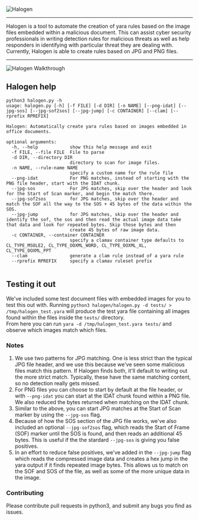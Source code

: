 ![Halogen](/images/halogen.png) 
****
Halogen is a tool to automate the creation of yara rules based on the image files embedded within a malicious document. This can assist cyber security professionals in writing detection rules for malicious threats as well as help responders in identifying with particular threat they are dealing with. Currently, Halogen is able to create rules based on JPG and PNG files. 
****
![Halogen Walkthrough](/images/halo_diagram.png)

## Halogen help 
```
python3 halogen.py -h
usage: halogen.py [-h] [-f FILE] [-d DIR] [-n NAME] [--png-idat] [--jpg-sos] [--jpg-sof2sos] [--jpg-jump] [-c CONTAINER] [--clam] [--rprefix RPREFIX]

Halogen: Automatically create yara rules based on images embedded in office documents.

optional arguments:
  -h, --help            show this help message and exit
  -f FILE, --file FILE  File to parse
  -d DIR, --directory DIR
                        directory to scan for image files.
  -n NAME, --rule-name NAME
                        specify a custom name for the rule file
  --png-idat            For PNG matches, instead of starting with the PNG file header, start with the IDAT chunk.
  --jpg-sos             For JPG matches, skip over the header and look for the Start of Scan marker, and begin the match there.
  --jpg-sof2sos         for JPG matches, skip over the header and match the SOF all the way to the SOS + 45 bytes of the data within the SOS.
  --jpg-jump            for JPG matches, skip over the header and identify the sof, the sos and then read the actual image data take that data and look for repeated bytes. Skip those bytes and then
                        create 45 bytes of raw image data.
  -c CONTAINER, --container CONTAINER
                        specify a clamav container type defaults to CL_TYPE_MSOLE2, CL_TYPE_OOXML_WORD, CL_TYPE_OOXML_XL, CL_TYPE_OOXML_PPT
  --clam                generate a clam rule instead of a yara rule
  --rprefix RPREFIX     specify a clamav ruleset prefix


```
## Testing it out
We've included some test document files with embedded images for you to test this out with.  Running `python3 halogen/halogen.py -d tests/ > /tmp/halogen_test.yara` will produce the test yara file containing all images found within the files inside the `tests/` directory.  
From here you can run `yara -d /tmp/halogen_test.yara tests/` and observe which images match which files. 

### Notes
1. We use two patterns for JPG matching.  One is less strict than the typical JPG file header, and we use this because we've seen some malicious files match this pattern.  If Halogen finds both, it'll default to writing out the more strict match.  Typically, these have the same matching content, so no detection really gets missed. 
2. For PNG files you can choose to start by default at the file header, or with `--png-idat` you can start at the IDAT chunk found within a PNG file.  We also reduced the bytes returned when matching on the IDAT chunk. 
3. Similar to the above, you can start JPG matches at the Start of Scan marker by using the `--jpg-sos` flag.
4. Because of how the SOS section of the JPG file works, we've also included an optional `--jpg-sof2sos` flag, which reads the Start of Frame (SOF) marker until the SOS is found, and then reads an additional 45 bytes.  This is useful if the the stardard `--jpg-sos` is giving you false positives. 
5. In an effort to reduce false positives, we've added in the `--jpg-jump` flag which reads the compressed image data and creates a hex jump in the yara output if it finds repeated image bytes. This allows us to match on the SOF and SOS of the file, as well as some of the more unique data in the image.


### Contributing
Please contribute pull requests in python3, and submit any bugs you find as issues.
